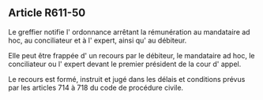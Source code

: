 Article R611-50
----
Le greffier notifie l' ordonnance arrêtant la rémunération au mandataire ad hoc,
au conciliateur et à l' expert, ainsi qu' au débiteur.

Elle peut être frappée d' un recours par le débiteur, le mandataire ad hoc, le
conciliateur ou l' expert devant le premier président de la cour d' appel.

Le recours est formé, instruit et jugé dans les délais et conditions prévus par
les articles 714 à 718 du code de procédure civile.
